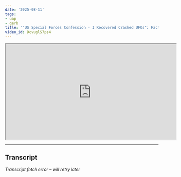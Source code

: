 ```yaml
---
date: '2025-08-11'
tags:
- uap
- gerb
title: '"US Special Forces Confession - I Recovered Crashed UFOs": Fact or Fiction?'
video_id: DcvuglS7ps4
---
```


<iframe width="560" height="315" src="https://www.youtube.com/embed/DcvuglS7ps4" allowfullscreen></iframe>

---

## Transcript
*Transcript fetch error – will retry later*